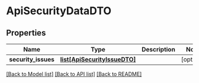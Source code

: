 # ApiSecurityDataDTO

## Properties
Name | Type | Description | Notes
------------ | ------------- | ------------- | -------------
**security_issues** | [**list[ApiSecurityIssueDTO]**](ApiSecurityIssueDTO.md) |  | [optional] 

[[Back to Model list]](../README.md#documentation-for-models) [[Back to API list]](../README.md#documentation-for-api-endpoints) [[Back to README]](../README.md)

